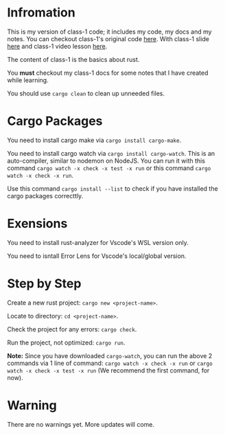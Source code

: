# Infromation

This is my version of class-1 code; it includes my code, my docs and my notes. You can checkout class-1's original code [here](https://github.com/CocDap/Rust-Bootcamp-2023/tree/class-1-code-content). With class-1 slide [here](https://docs.google.com/presentation/d/1WSBMMdnsJxGguUS13v9U99FH_Z2pFTMC/edit#slide=id.p1) and class-1 video lesson [here](https://youtu.be/Udsqw_zjKLY).

The content of class-1 is the basics about rust.

You **must** checkout my class-1 docs for some notes that I have created while learning.

You should use `cargo clean` to clean up unneeded files.

# Cargo Packages

You need to install cargo make via `cargo install cargo-make`.

You need to install cargo watch via `cargo install cargo-watch`. This is an auto-compiler, similar to nodemon on NodeJS. You can run it with this command `cargo watch -x check -x test -x run` or this command `cargo watch -x check -x run`.

Use this command `cargo install --list` to check if you have installed the cargo packages correcttly.

# Exensions

You need to install rust-analyzer for Vscode's WSL version only.

You need to isntall Error Lens for Vscode's local/global version.

# Step by Step

Create a new rust project: `cargo new <project-name>`.

Locate to directory: `cd <project-name>`.

Check the project for any errors: `cargo check`.

Run the project, not optimized: `cargo run`.

**Note:** Since you have downloaded `cargo-watch`, you can run the above 2 commands via 1 line of command: `cargo watch -x check -x run` or `cargo watch -x check -x test -x run` (We recommend the first command, for now).

# Warning

There are no warnings yet. More updates will come.

